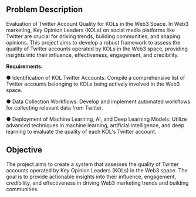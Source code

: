 ## Problem Description

Evaluation of Twitter Account Quality for KOLs in the Web3 Space. In Web3 marketing, Key Opinion Leaders (KOLs) on social media platforms like Twitter are crucial for driving trends, building communities, and shaping opinions. This project aims to develop a robust framework to assess the quality of Twitter accounts operated by KOLs in the Web3 space, providing insights into their influence, effectiveness, engagement, and credibility. 

**Requirements:**

● Identification of KOL Twitter Accounts: Compile a comprehensive list of Twitter accounts belonging to KOLs being actively involved in the Web3 space.  

● Data Collection Workflows: Develop and implement automated workflows for collecting relevant data from Twitter. 

● Deployment of Machine Learning, AI, and Deep Learning Models: Utilize advanced techniques in machine learning, artificial intelligence, and deep learning to evaluate the quality of each KOL's Twitter account.

## Objective

The project aims to create a system that assesses the quality of Twitter accounts operated by Key Opinion Leaders (KOLs) in the Web3 space. The goal is to provide actionable insights into their influence, engagement, credibility, and effectiveness in driving Web3 marketing trends and building communities.
